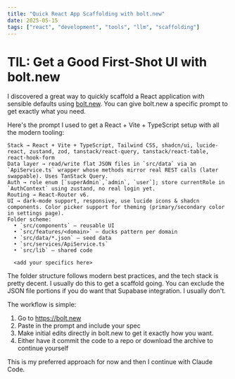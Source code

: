 ```yaml
---
title: "Quick React App Scaffolding with bolt.new"
date: 2025-05-15
tags: ["react", "development", "tools", "llm", "scaffolding"]
---
```


# TIL: Get a Good First-Shot UI with bolt.new

I discovered a great way to quickly scaffold a React application with sensible defaults using [bolt.new](https://bolt.new). 
You can give bolt.new a specific prompt to get exactly what you need.

Here's the prompt I used to get a React + Vite + TypeScript setup with all the modern tooling:

```text
Stack → React + Vite + TypeScript, Tailwind CSS, shadcn/ui, lucide-react, zustand, zod, tanstack/react-query, tanstack/react-table, react-hook-form
Data layer → read/write flat JSON files in `src/data` via an `ApiService.ts` wrapper whose methods mirror real REST calls (later swappable). Uses TanStack Query.  
Auth → role enum [`superAdmin`,`admin`, `user`]; store currentRole in `AuthContext` using zustand, no real login yet.  
Routing → React-Router v6.  
UI → dark-mode support, responsive, use lucide icons & shadcn components. Color picker support for theming (primary/secondary color in settings page). 
Folder scheme:  
  • `src/components` – reusable UI  
  • `src/features/<domain>` – ducks pattern per domain  
  • `src/data/*.json` – seed data  
  • `src/services/ApiService.ts`  
  • `src/lib` – shared code
  
  <add your specifics here>
```

The folder structure follows modern best practices, and the tech stack is pretty decent. I usually do this
to get a scaffold going. You can exclude the JSON file portions if you do want that Supabase integration. I usually don't. 

The workflow is simple:
1. Go to https://bolt.new
2. Paste in the prompt and include your spec
3. Make initial edits directly in bolt.new to get it exactly how you want.
4. Either have it commit the code to a repo or download the archive to continue yourself

This is my preferred approach for now and then I continue with Claude Code.